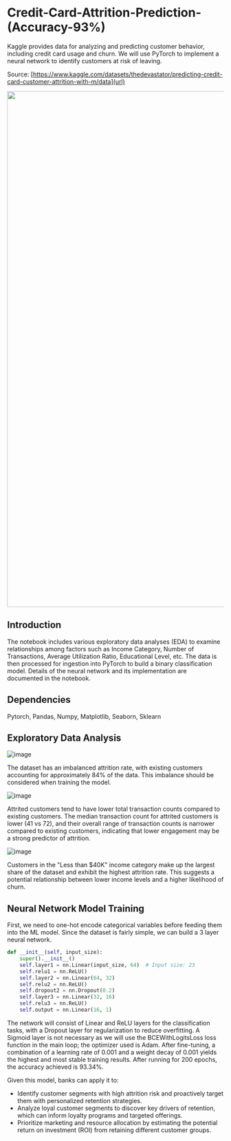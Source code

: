 # Credit-Card-Attrition-Prediction-(Accuracy-93%)

Kaggle provides data for analyzing and predicting customer behavior, including credit card usage and churn. We will use PyTorch to implement a neural network to identify customers at risk of leaving.

Source: [https://www.kaggle.com/datasets/thedevastator/predicting-credit-card-customer-attrition-with-m/data](url)

<img width="1200" src="https://nairametrics.com/wp-content/uploads/2023/10/Credit-cards-e1698396514274.png">

## Introduction

The notebook includes various exploratory data analyses (EDA) to examine relationships among factors such as Income Category, Number of Transactions, Average Utilization Ratio, Educational Level, etc. The data is then processed for ingestion into PyTorch to build a binary classification model. Details of the neural network and its implementation are documented in the notebook.

## Dependencies

Pytorch, Pandas, Numpy, Matplotlib, Seaborn, Sklearn

## Exploratory Data Analysis

![image](https://github.com/user-attachments/assets/d521f9a0-3a49-4eb3-a2b4-e31d63642551)

The dataset has an imbalanced attrition rate, with existing customers accounting for approximately 84% of the data. This imbalance should be considered when training the model. <p>
![image](https://github.com/user-attachments/assets/171002df-8236-4e53-8747-29f9efb320e1) <p>
Attrited customers tend to have lower total transaction counts compared to existing customers. The median transaction count for attrited customers is lower (41 vs 72), and their overall range of transaction counts is narrower compared to existing customers, indicating that lower engagement may be a strong predictor of attrition. <p>

![image](https://github.com/user-attachments/assets/25f6d710-e77b-4e5b-a39f-8bf47686bc5d) <p>
Customers in the "Less than $40K" income category make up the largest share of the dataset and exhibit the highest attrition rate. This suggests a potential relationship between lower income levels and a higher likelihood of churn.

## Neural Network Model Training

First, we need to one-hot encode categorical variables before feeding them into the ML model. Since the dataset is fairly simple, we can build a 3 layer neural network. <p>
```python  
def __init__(self, input_size):  
    super().__init__()
    self.layer1 = nn.Linear(input_size, 64)  # Input size: 23  
    self.relu1 = nn.ReLU()
    self.layer2 = nn.Linear(64, 32)
    self.relu2 = nn.ReLU()
    self.dropout2 = nn.Dropout(0.2)
    self.layer3 = nn.Linear(32, 16)
    self.relu3 = nn.ReLU()
    self.output = nn.Linear(16, 1)
```  

The network will consist of Linear and ReLU layers for the classification tasks, with a Dropout layer for regularization to reduce overfitting. A Sigmoid layer is not necessary as we will use the BCEWithLogitsLoss loss function in the main loop; the optimizer used is Adam. After fine-tuning, a combination of a learning rate of 0.001 and a weight decay of 0.001 yields the highest and most stable training results. After running for 200 epochs, the accuracy achieved is 93.34%.

Given this model, banks can apply it to:
- Identify customer segments with high attrition risk and proactively target them with personalized retention strategies.
- Analyze loyal customer segments to discover key drivers of retention, which can inform loyalty programs and targeted offerings.
- Prioritize marketing and resource allocation by estimating the potential return on investment (ROI) from retaining different customer groups.


